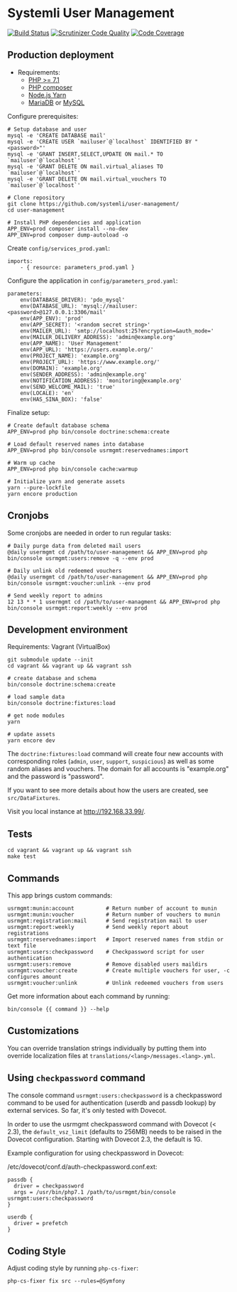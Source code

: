 # Systemli User Management

[![Build Status](https://travis-ci.org/systemli/user-management.svg?branch=master)](https://travis-ci.org/systemli/user-management)
[![Scrutinizer Code Quality](https://scrutinizer-ci.com/g/systemli/user-management/badges/quality-score.png?b=master)](https://scrutinizer-ci.com/g/systemli/user-management/?branch=master)
[![Code Coverage](https://scrutinizer-ci.com/g/systemli/user-management/badges/coverage.png?b=master)](https://scrutinizer-ci.com/g/systemli/user-management/?branch=master)

## Production deployment

* Requirements:
  * [PHP >= 7.1](https://secure.php.net/)
  * [PHP composer](https://getcomposer.org/)
  * [Node.js Yarn](https://yarnpkg.com/)
  * [MariaDB](https://mariadb.org/) or [MySQL](https://mysql.com/)

Configure prerequisites:

    # Setup database and user
    mysql -e 'CREATE DATABASE mail'
    mysql -e 'CREATE USER `mailuser`@`localhost` IDENTIFIED BY "<password>"'
    mysql -e 'GRANT INSERT,SELECT,UPDATE ON mail.* TO `mailuser`@`localhost`'
    mysql -e 'GRANT DELETE ON mail.virtual_aliases TO `mailuser`@`localhost`'
    mysql -e 'GRANT DELETE ON mail.virtual_vouchers TO `mailuser`@`localhost`'

    # Clone repository
    git clone https://github.com/systemli/user-management/
    cd user-management

    # Install PHP dependencies and application
    APP_ENV=prod composer install --no-dev
    APP_ENV=prod composer dump-autoload -o

Create `config/services_prod.yaml`:

    imports:
        - { resource: parameters_prod.yaml }

Configure the application in `config/parameters_prod.yaml`:

    parameters:
        env(DATABASE_DRIVER): 'pdo_mysql'
        env(DATABASE_URL): 'mysql://mailuser:<password>@127.0.0.1:3306/mail'
        env(APP_ENV): 'prod'
        env(APP_SECRET): '<random secret string>'
        env(MAILER_URL): 'smtp://localhost:25?encryption=&auth_mode='
        env(MAILER_DELIVERY_ADDRESS): 'admin@example.org'
        env(APP_NAME): 'User Management'
        env(APP_URL): 'https://users.example.org/'
        env(PROJECT_NAME): 'example.org'
        env(PROJECT_URL): 'https://www.example.org/'
        env(DOMAIN): 'example.org'
        env(SENDER_ADDRESS): 'admin@example.org'
        env(NOTIFICATION_ADDRESS): 'monitoring@example.org'
        env(SEND_WELCOME_MAIL): 'true'
        env(LOCALE): 'en'
        env(HAS_SINA_BOX): 'false'

Finalize setup:

    # Create default database schema
    APP_ENV=prod php bin/console doctrine:schema:create

    # Load default reserved names into database
    APP_ENV=prod php bin/console usrmgmt:reservednames:import

    # Warm up cache
    APP_ENV=prod php bin/console cache:warmup

    # Initialize yarn and generate assets
    yarn --pure-lockfile
    yarn encore production

## Cronjobs

Some cronjobs are needed in order to run regular tasks:

	# Daily purge data from deleted mail users
	@daily usermgmt cd /path/to/user-management && APP_ENV=prod php bin/console usrmgmt:users:remove -q --env prod

	# Daily unlink old redeemed vouchers
	@daily usermgmt cd /path/to/user-management && APP_ENV=prod php bin/console usrmgmt:voucher:unlink --env prod

	# Send weekly report to admins
	12 13 * * 1 usermgmt cd /path/to/user-managment && APP_ENV=prod php bin/console usrmgmt:report:weekly --env prod

## Development environment

Requirements: Vagrant (VirtualBox)

    git submodule update --init
    cd vagrant && vagrant up && vagrant ssh

    # create database and schema
    bin/console doctrine:schema:create
    
    # load sample data
    bin/console doctrine:fixtures:load

    # get node modules
    yarn

    # update assets
    yarn encore dev

The `doctrine:fixtures:load` command will create four new accounts with
corresponding roles (`admin`, `user`, `support`, `suspicious`) as well
as some random aliases and vouchers. The domain for all accounts is
"example.org" and the password is "password".

If you want to see more details about how the users are created, see
`src/DataFixtures`.

Visit you local instance at http://192.168.33.99/.

## Tests

    cd vagrant && vagrant up && vagrant ssh
    make test

## Commands

This app brings custom commands:

    usrmgmt:munin:account          # Return number of account to munin
    usrmgmt:munin:voucher          # Return number of vouchers to munin
    usrmgmt:registration:mail      # Send registration mail to user
    usrmgmt:report:weekly          # Send weekly report about registrations
    usrmgmt:reservednames:import   # Import reserved names from stdin or text file
    usrmgmt:users:checkpassword    # Checkpassword script for user authentication
    usrmgmt:users:remove           # Remove disabled users maildirs
    usrmgmt:voucher:create         # Create multiple vouchers for user, -c configures amount
    usrmgmt:voucher:unlink         # Unlink redeemed vouchers from users
    
Get more information about each command by running:

    bin/console {{ command }} --help

## Customizations

You can override translation strings individually by putting them into
override localization files at `translations/<lang>/messages.<lang>.yml`.

## Using `checkpassword` command

The console command `usrmgmt:users:checkpassword` is a checkpassword command
to be used for authentication (userdb and passdb lookup) by external services.
So far, it's only tested with Dovecot.

In order to use the usrmgmt checkpassword command with Dovecot (< 2.3), the
`default_vsz_limit` (defaults to 256MB) needs to be raised in the Dovecot
configuration. Starting with Dovecot 2.3, the default is 1G.

Example configuration for using checkpassword in Dovecot:

/etc/dovecot/conf.d/auth-checkpassword.conf.ext:

    passdb {
      driver = checkpassword
      args = /usr/bin/php7.1 /path/to/usrmgmt/bin/console usrmgmt:users:checkpassword
    }

    userdb {
      driver = prefetch
    }

## Coding Style

Adjust coding style by running `php-cs-fixer`:

    php-cs-fixer fix src --rules=@Symfony
